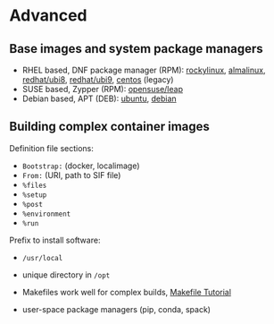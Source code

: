 # Advanced

## Base images and system package managers

- RHEL based, DNF package manager (RPM): [rockylinux](https://hub.docker.com/_/rockylinux), [almalinux](https://hub.docker.com/_/almalinux), [redhat/ubi8](https://hub.docker.com/r/redhat/ubi8), [redhat/ubi9](https://hub.docker.com/r/redhat/ubi9), [centos](https://hub.docker.com/_/centos) (legacy)
- SUSE based, Zypper (RPM): [opensuse/leap](https://hub.docker.com/r/opensuse/leap)
- Debian based, APT (DEB): [ubuntu](https://hub.docker.com/_/ubuntu), [debian](https://hub.docker.com/_/debian)

## Building complex container images

Definition file sections:

- `Bootstrap:` (docker, localimage)
- `From:` (URI, path to SIF file)
- `%files`
- `%setup`
- `%post`
- `%environment`
- `%run`

Prefix to install software:

- `/usr/local`
- unique directory in `/opt`

- Makefiles work well for complex builds, [Makefile Tutorial](https://makefiletutorial.com/)
- user-space package managers (pip, conda, spack)
